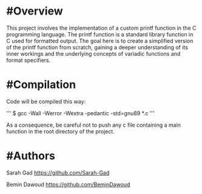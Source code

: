 #Overview
=============================================================================================

This project involves the implementation of a custom printf function in the C programming language.
The printf function is a standard library function in C used for formatted output.
The goal here is to create a simplified version of the printf function from scratch, gaining a deeper understanding of its inner workings and the underlying concepts of variadic functions and format specifiers.

#Compilation
=============================================================================================

Code will be compiled this way:

'''
$ gcc -Wall -Werror -Wextra -pedantic -std=gnu89 *.c
'''

As a consequence, be careful not to push any c file containing a main function in the root directory of the project.

#Authors
=============================================================================================
Sarah Gad        https://github.com/Sarah-Gad

Bemin Dawoud     https://github.com/BeminDawoud
